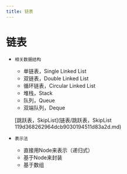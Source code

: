 ```yaml
---
title: 链表
---
```


# 链表

- `相关数据结构`
    - 单链表，Single Linked List
    - 双链表，Double Linked List
    - 循环链表，Circular Linked List
    - 堆栈，Stack
    - 队列，Queue
    - 双端队列，Deque
    
    [跳跃表，SkipList](链表/跳跃表，SkipList 119d368262964dcb9030194511d83a2d.md)
    
- `表示法`
    - 直接用Node来表示（递归式）
    - 基于Node来封装
    - 基于数组